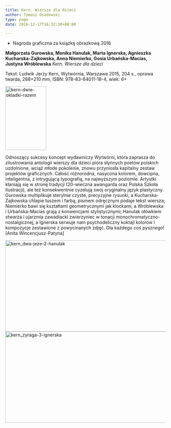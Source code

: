```yaml
---
title: Kern. Wiersze dla dzieci
author: Tomasz Osadowski
type: page
date: 2016-12-17T16:32:38+00:00

---
```

  * Nagroda graficzna za książkę obrazkową 2016

**Małgorzata Gurowska, Monika Hanulak, Marta Ignerska, Agnieszka Kucharska-Zajkowska, Anna Niemierko, Gosia Urbańska-Macias, Justyna Wróblewska** _Kern. Wiersze dla dzieci_

Tekst: Ludwik Jerzy Kern, Wytwórnia, Warszawa 2015, 204 s., oprawa twarda, 288&#215;210 mm, ISBN: 978-83-64011-18-4, wiek: 6+

<img class="alignnone size-medium wp-image-3841" src="http://www.ibby.pl/wp-content/uploads/2016/12/KERN-dwie-okładki-razem-128x200.jpg" alt="kern-dwie-okladki-razem" width="128" height="200" srcset="http://www.ibby.pl/wp-content/uploads/2016/12/KERN-dwie-okładki-razem-128x200.jpg 128w, http://www.ibby.pl/wp-content/uploads/2016/12/KERN-dwie-okładki-razem-64x100.jpg 64w, http://www.ibby.pl/wp-content/uploads/2016/12/KERN-dwie-okładki-razem-384x600.jpg 384w, http://www.ibby.pl/wp-content/uploads/2016/12/KERN-dwie-okładki-razem.jpg 408w" sizes="(max-width: 128px) 100vw, 128px" />

Odnoszący sukcesy koncept wydawniczy Wytwórni, która zaprasza do zilustrowania antologii wierszy dla dzieci pióra słynnych poetów polskich uzdolnione, wciąż młode pokolenie, znowu przyniosła kapitalny zestaw projektów graficznych. Całość różnorodna, nasycona kolorem, dowcipna, inteligentna, z intrygującą typografią, na najwyższym poziomie. Artystki kłaniają się w stronę tradycji (20-wieczna awangarda oraz Polska Szkoła Ilustracji), ale też konsekwentnie cyzelują swój oryginalny język plastyczny. Gurowska multiplikuje sterylnie czyste, precyzyjne rysunki, a Kucharska-Zajkowska chlapie tuszem i farbą, pismem odręcznym podaje tekst wiersza; Niemierko bawi się kształtami geometrycznymi jak klockami, a Wróblewska i Urbańska-Macias grają z konwencjami stylistycznymi; Hanulak ołówkiem stwarza i ujarzmia zawadiacki zwierzyniec w tonacji monochromatyczno-nostalgicznej, a Ignerska serwuje nam psychodeliczny koktajl kolorów i kompozycje zestawione z powycinanych zdjęć. Dla każdego coś pysznego! [Anita Wincencjusz-Patyna]

 <img class="alignnone wp-image-3847 size-large" src="http://www.ibby.pl/wp-content/uploads/2016/12/KERN_Dwa-jeże-2-Hanulak-1-800x286.jpg" alt="kern_dwa-jeze-2-hanulak" width="800" height="286" srcset="http://www.ibby.pl/wp-content/uploads/2016/12/KERN_Dwa-jeże-2-Hanulak-1-800x286.jpg 800w, http://www.ibby.pl/wp-content/uploads/2016/12/KERN_Dwa-jeże-2-Hanulak-1-150x54.jpg 150w, http://www.ibby.pl/wp-content/uploads/2016/12/KERN_Dwa-jeże-2-Hanulak-1-300x107.jpg 300w, http://www.ibby.pl/wp-content/uploads/2016/12/KERN_Dwa-jeże-2-Hanulak-1-768x274.jpg 768w" sizes="(max-width: 800px) 100vw, 800px" /><img class="alignnone wp-image-3848" src="http://www.ibby.pl/wp-content/uploads/2016/12/KERN_Zyraga-3-Ignerska-1-800x286.jpg" alt="kern_zyraga-3-ignerska" width="800" height="286" srcset="http://www.ibby.pl/wp-content/uploads/2016/12/KERN_Zyraga-3-Ignerska-1-800x286.jpg 800w, http://www.ibby.pl/wp-content/uploads/2016/12/KERN_Zyraga-3-Ignerska-1-150x54.jpg 150w, http://www.ibby.pl/wp-content/uploads/2016/12/KERN_Zyraga-3-Ignerska-1-300x107.jpg 300w, http://www.ibby.pl/wp-content/uploads/2016/12/KERN_Zyraga-3-Ignerska-1-768x274.jpg 768w" sizes="(max-width: 800px) 100vw, 800px" />